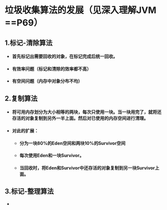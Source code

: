 # 垃圾收集算法的发展（见深入理解JVM ==P69）

## 1.标记-清除算法

* #### 首先标记出需要回收的对象，在标记完成后统一回收。
* #### 有效率问题（标记和清除的效率都不高）
* #### 有空间问题（内存中对象分布不均）

## 2.复制算法

* #### 将可用内存划分为大小相等的两块，每次只使用一块。当一块用完了，就将还存活的对象复制到另外一半上面。然后对已使用的内存空间进行清理。
* #### 对此的扩展：

  * #### 分为一块80%的Eden空间和两块10%的Survivor空间
  * #### 每次使用Eden和一块Survivor。
  * #### 当回收时，将Eden和Survivor中还存活的对象复制到另一块Survivor上面。

## 3.标记-整理算法

* 


